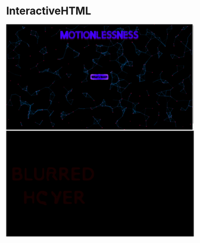 # InteractiveHTML
![Motionlessness](https://github.com/Motionlessness/InteractiveHTML/blob/master/Images/Main.png)
![Motionlessness](https://github.com/Motionlessness/InteractiveHTML/blob/master/Images/next.png)

